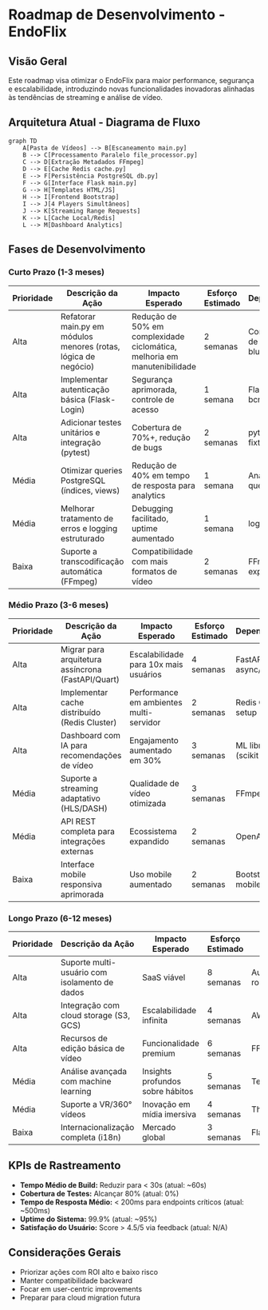 # Roadmap de Desenvolvimento - EndoFlix

## Visão Geral
Este roadmap visa otimizar o EndoFlix para maior performance, segurança e escalabilidade, introduzindo novas funcionalidades inovadoras alinhadas às tendências de streaming e análise de vídeo.

## Arquitetura Atual - Diagrama de Fluxo
```mermaid
graph TD
    A[Pasta de Vídeos] --> B[Escaneamento main.py]
    B --> C[Processamento Paralelo file_processor.py]
    C --> D[Extração Metadados FFmpeg]
    D --> E[Cache Redis cache.py]
    E --> F[Persistência PostgreSQL db.py]
    F --> G[Interface Flask main.py]
    G --> H[Templates HTML/JS]
    H --> I[Frontend Bootstrap]
    I --> J[4 Players Simultâneos]
    J --> K[Streaming Range Requests]
    K --> L[Cache Local/Redis]
    L --> M[Dashboard Analytics]
```

## Fases de Desenvolvimento

### Curto Prazo (1-3 meses)
| Prioridade | Descrição da Ação | Impacto Esperado | Esforço Estimado | Dependências | Riscos Potenciais |
|------------|-------------------|------------------|------------------|--------------|-------------------|
| Alta | Refatorar main.py em módulos menores (rotas, lógica de negócio) | Redução de 50% em complexidade ciclomática, melhoria em manutenibilidade | 2 semanas | Conhecimento de Flask blueprints | Regressões em funcionalidades existentes |
| Alta | Implementar autenticação básica (Flask-Login) | Segurança aprimorada, controle de acesso | 1 semana | Flask-Login, bcrypt | Impacto na UX para usuários únicos |
| Alta | Adicionar testes unitários e integração (pytest) | Cobertura de 70%+, redução de bugs | 2 semanas | pytest, fixtures | Curva de aprendizado para testes assíncronos |
| Média | Otimizar queries PostgreSQL (índices, views) | Redução de 40% em tempo de resposta para analytics | 1 semana | Análise de queries | Bloqueio de DB durante migração |
| Média | Melhorar tratamento de erros e logging estruturado | Debugging facilitado, uptime aumentado | 1 semana | logging library | Overhead de performance em logs verbosos |
| Baixa | Suporte a transcodificação automática (FFmpeg) | Compatibilidade com mais formatos de vídeo | 2 semanas | FFmpeg expertise | Aumento no tempo de processamento |

### Médio Prazo (3-6 meses)
| Prioridade | Descrição da Ação | Impacto Esperado | Esforço Estimado | Dependências | Riscos Potenciais |
|------------|-------------------|------------------|------------------|--------------|-------------------|
| Alta | Migrar para arquitetura assíncrona (FastAPI/Quart) | Escalabilidade para 10x mais usuários | 4 semanas | FastAPI, async/await | Reescrita significativa de código |
| Alta | Implementar cache distribuído (Redis Cluster) | Performance em ambientes multi-servidor | 2 semanas | Redis Cluster setup | Complexidade operacional |
| Alta | Dashboard com IA para recomendações de vídeo | Engajamento aumentado em 30% | 3 semanas | ML libraries (scikit-learn) | Precisão inicial baixa |
| Média | Suporte a streaming adaptativo (HLS/DASH) | Qualidade de vídeo otimizada | 3 semanas | FFmpeg HLS | Compatibilidade com browsers antigos |
| Média | API REST completa para integrações externas | Ecossistema expandido | 2 semanas | OpenAPI spec | Segurança de endpoints públicos |
| Baixa | Interface mobile responsiva aprimorada | Uso mobile aumentado | 2 semanas | Bootstrap 5 mobile | Testes em dispositivos variados |

### Longo Prazo (6-12 meses)
| Prioridade | Descrição da Ação | Impacto Esperado | Esforço Estimado | Dependências | Riscos Potenciais |
|------------|-------------------|------------------|------------------|--------------|-------------------|
| Alta | Suporte multi-usuário com isolamento de dados | SaaS viável | 8 semanas | Autenticação robusta, RBAC | Complexidade de migração de dados |
| Alta | Integração com cloud storage (S3, GCS) | Escalabilidade infinita | 4 semanas | AWS/GCP SDKs | Custos de storage |
| Alta | Recursos de edição básica de vídeo | Funcionalidade premium | 6 semanas | FFmpeg advanced | Performance em client-side |
| Média | Análise avançada com machine learning | Insights profundos sobre hábitos | 5 semanas | TensorFlow/PyTorch | Requisitos de hardware |
| Média | Suporte a VR/360° vídeos | Inovação em mídia imersiva | 4 semanas | Three.js integration | Compatibilidade limitada |
| Baixa | Internacionalização completa (i18n) | Mercado global | 3 semanas | Flask-Babel | Traduções culturais |

## KPIs de Rastreamento
- **Tempo Médio de Build:** Reduzir para < 30s (atual: ~60s)
- **Cobertura de Testes:** Alcançar 80% (atual: 0%)
- **Tempo de Resposta Médio:** < 200ms para endpoints críticos (atual: ~500ms)
- **Uptime do Sistema:** 99.9% (atual: ~95%)
- **Satisfação do Usuário:** Score > 4.5/5 via feedback (atual: N/A)

## Considerações Gerais
- Priorizar ações com ROI alto e baixo risco
- Manter compatibilidade backward
- Focar em user-centric improvements
- Preparar para cloud migration futura